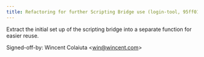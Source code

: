 ```yaml
---
title: Refactoring for further Scripting Bridge use (login-tool, 95ff01d)
---
```


Extract the initial set up of the scripting bridge into a separate function for easier reuse.

Signed-off-by: Wincent Colaiuta &lt;win@wincent.com&gt;
